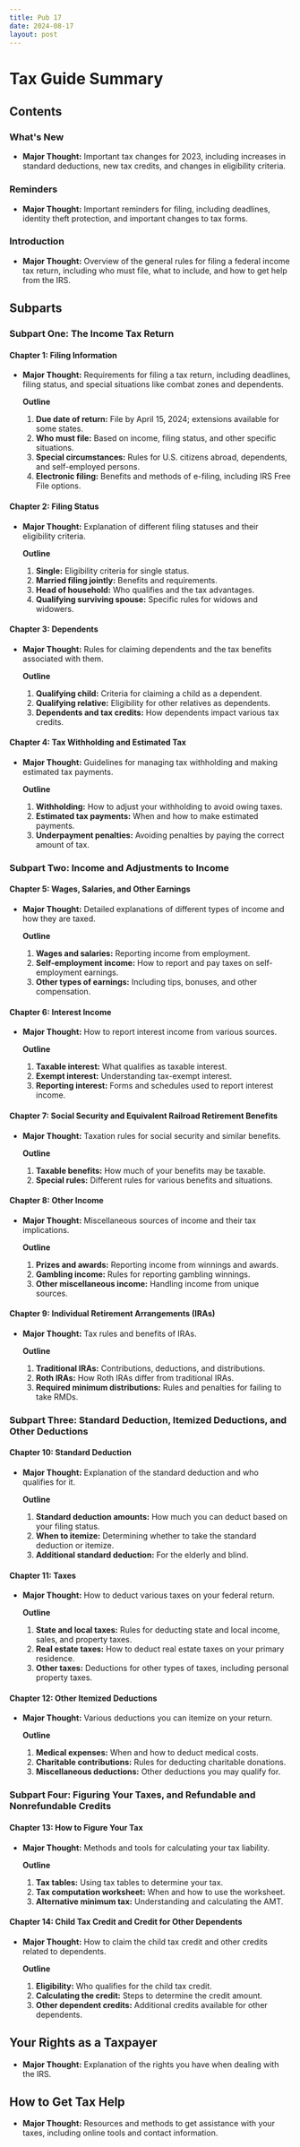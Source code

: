 ```yaml
---
title: Pub 17
date: 2024-08-17
layout: post
---
```


# Tax Guide Summary

## Contents

### What's New

- **Major Thought:** Important tax changes for 2023, including increases in standard deductions, new tax credits, and changes in eligibility criteria.
  
### Reminders

- **Major Thought:** Important reminders for filing, including deadlines, identity theft protection, and important changes to tax forms.

### Introduction

- **Major Thought:** Overview of the general rules for filing a federal income tax return, including who must file, what to include, and how to get help from the IRS.

## Subparts

### Subpart One: The Income Tax Return

#### Chapter 1: Filing Information

- **Major Thought:** Requirements for filing a tax return, including deadlines, filing status, and special situations like combat zones and dependents.
  
  **Outline**
  1. **Due date of return:** File by April 15, 2024; extensions available for some states.
  2. **Who must file:** Based on income, filing status, and other specific situations.
  3. **Special circumstances:** Rules for U.S. citizens abroad, dependents, and self-employed persons.
  4. **Electronic filing:** Benefits and methods of e-filing, including IRS Free File options.

#### Chapter 2: Filing Status

- **Major Thought:** Explanation of different filing statuses and their eligibility criteria.

  **Outline**
  1. **Single:** Eligibility criteria for single status.
  2. **Married filing jointly:** Benefits and requirements.
  3. **Head of household:** Who qualifies and the tax advantages.
  4. **Qualifying surviving spouse:** Specific rules for widows and widowers.

#### Chapter 3: Dependents

- **Major Thought:** Rules for claiming dependents and the tax benefits associated with them.

  **Outline**
  1. **Qualifying child:** Criteria for claiming a child as a dependent.
  2. **Qualifying relative:** Eligibility for other relatives as dependents.
  3. **Dependents and tax credits:** How dependents impact various tax credits.

#### Chapter 4: Tax Withholding and Estimated Tax

- **Major Thought:** Guidelines for managing tax withholding and making estimated tax payments.

  **Outline**
  1. **Withholding:** How to adjust your withholding to avoid owing taxes.
  2. **Estimated tax payments:** When and how to make estimated payments.
  3. **Underpayment penalties:** Avoiding penalties by paying the correct amount of tax.

### Subpart Two: Income and Adjustments to Income

#### Chapter 5: Wages, Salaries, and Other Earnings

- **Major Thought:** Detailed explanations of different types of income and how they are taxed.

  **Outline**
  1. **Wages and salaries:** Reporting income from employment.
  2. **Self-employment income:** How to report and pay taxes on self-employment earnings.
  3. **Other types of earnings:** Including tips, bonuses, and other compensation.

#### Chapter 6: Interest Income

- **Major Thought:** How to report interest income from various sources.

  **Outline**
  1. **Taxable interest:** What qualifies as taxable interest.
  2. **Exempt interest:** Understanding tax-exempt interest.
  3. **Reporting interest:** Forms and schedules used to report interest income.

#### Chapter 7: Social Security and Equivalent Railroad Retirement Benefits

- **Major Thought:** Taxation rules for social security and similar benefits.

  **Outline**
  1. **Taxable benefits:** How much of your benefits may be taxable.
  2. **Special rules:** Different rules for various benefits and situations.

#### Chapter 8: Other Income

- **Major Thought:** Miscellaneous sources of income and their tax implications.

  **Outline**
  1. **Prizes and awards:** Reporting income from winnings and awards.
  2. **Gambling income:** Rules for reporting gambling winnings.
  3. **Other miscellaneous income:** Handling income from unique sources.

#### Chapter 9: Individual Retirement Arrangements (IRAs)

- **Major Thought:** Tax rules and benefits of IRAs.

  **Outline**
  1. **Traditional IRAs:** Contributions, deductions, and distributions.
  2. **Roth IRAs:** How Roth IRAs differ from traditional IRAs.
  3. **Required minimum distributions:** Rules and penalties for failing to take RMDs.

### Subpart Three: Standard Deduction, Itemized Deductions, and Other Deductions

#### Chapter 10: Standard Deduction

- **Major Thought:** Explanation of the standard deduction and who qualifies for it.

  **Outline**
  1. **Standard deduction amounts:** How much you can deduct based on your filing status.
  2. **When to itemize:** Determining whether to take the standard deduction or itemize.
  3. **Additional standard deduction:** For the elderly and blind.

#### Chapter 11: Taxes

- **Major Thought:** How to deduct various taxes on your federal return.

  **Outline**
  1. **State and local taxes:** Rules for deducting state and local income, sales, and property taxes.
  2. **Real estate taxes:** How to deduct real estate taxes on your primary residence.
  3. **Other taxes:** Deductions for other types of taxes, including personal property taxes.

#### Chapter 12: Other Itemized Deductions

- **Major Thought:** Various deductions you can itemize on your return.

  **Outline**
  1. **Medical expenses:** When and how to deduct medical costs.
  2. **Charitable contributions:** Rules for deducting charitable donations.
  3. **Miscellaneous deductions:** Other deductions you may qualify for.

### Subpart Four: Figuring Your Taxes, and Refundable and Nonrefundable Credits

#### Chapter 13: How to Figure Your Tax

- **Major Thought:** Methods and tools for calculating your tax liability.

  **Outline**
  1. **Tax tables:** Using tax tables to determine your tax.
  2. **Tax computation worksheet:** When and how to use the worksheet.
  3. **Alternative minimum tax:** Understanding and calculating the AMT.

#### Chapter 14: Child Tax Credit and Credit for Other Dependents

- **Major Thought:** How to claim the child tax credit and other credits related to dependents.

  **Outline**
  1. **Eligibility:** Who qualifies for the child tax credit.
  2. **Calculating the credit:** Steps to determine the credit amount.
  3. **Other dependent credits:** Additional credits available for other dependents.

## Your Rights as a Taxpayer

- **Major Thought:** Explanation of the rights you have when dealing with the IRS.

## How to Get Tax Help

- **Major Thought:** Resources and methods to get assistance with your taxes, including online tools and contact information.
